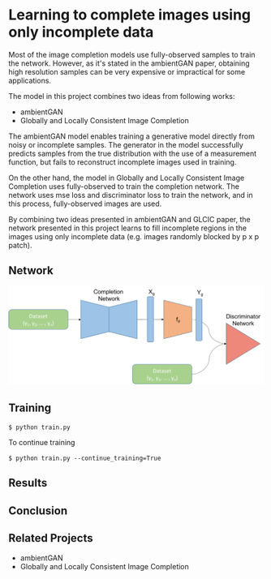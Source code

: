 # Learning to complete images using only incomplete data  

Most of the image completion models use fully-observed samples to train the network. However, as it's stated in the ambientGAN paper, obtaining high resolution samples can be very expensive or impractical for some applications.  

The model in this project combines two ideas from following works:  
* ambientGAN  
* Globally and Locally Consistent Image Completion  

The ambientGAN model enables training a generative model directly from noisy or incomplete samples. The generator in the model successfully predicts samples from the true distribution with the use of a measurement function, but fails to reconstruct incomplete images used in training.  

On the other hand, the model in Globally and Locally Consistent Image Completion uses fully-observed to train the completion network. The network uses mse loss and discriminator loss to train the network, and in this process, fully-observed images are used.  

By combining two ideas presented in ambientGAN and GLCIC paper, the network presented in this project learns to fill incomplete regions in the images using only incomplete data (e.g. images randomly blocked by p x p patch).  


## Network
![Alt text](images/network.png?raw=true "network")  


## Training  
```
$ python train.py 
```

To continue training  
```
$ python train.py --continue_training=True
```


## Results  

## Conclusion  


## Related Projects  
* ambientGAN
* Globally and Locally Consistent Image Completion  

